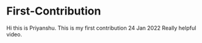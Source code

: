 # First-Contribution
Hi this is Priyanshu.
This is my first contribution
24 Jan 2022
Really helpful video.
